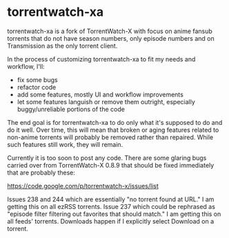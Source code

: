 torrentwatch-xa
===============

torrentwatch-xa is a fork of TorrentWatch-X with focus on anime fansub torrents that do not have season numbers, only episode numbers and on Transmission as the only torrent client.

In the process of customizing torrentwatch-xa to fit my needs and workflow, I'll:

- fix some bugs
- refactor code
- add some features, mostly UI and workflow improvements
- let some features languish or remove them outright, especially buggy/unreliable portions of the code
 
The end goal is for torrentwatch-xa to do only what it's supposed to do and do it well. Over time, this will mean that broken or aging features related to non-anime torrents will probably be removed rather than repaired. While such features still work, they will remain.


Currently it is too soon to post any code. There are some glaring bugs carried over from TorrentWatch-X 0.8.9 that should be fixed immediately that are probably these:

https://code.google.com/p/torrentwatch-x/issues/list

Issues 238 and 244 which are essentially "no torrent found at URL." I am getting this on all ezRSS torrents.
Issue 237 which could be rephrased as "episode filter filtering out favorites that should match." I am getting this on all feeds' torrents. Downloads happen if I explicitly select Download on a torrent.

